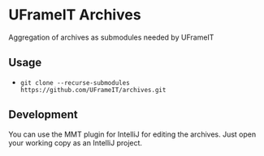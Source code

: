 # UFrameIT Archives

Aggregation of archives as submodules needed by UFrameIT

## Usage

- `git clone --recurse-submodules https://github.com/UFrameIT/archives.git`

## Development

You can use the MMT plugin for IntelliJ for editing the archives. Just open your working copy as an IntelliJ project.
